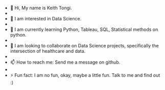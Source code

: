 - 👋 Hi, My name is Keith Tongi.
- 
- 👀 I am interested in Data Science.
- 
- 🌱 I am currently learning Python, Tableau, SQL, Statistical methods on python.
- 
- 💞️ I am looking to collaborate on Data Science projects, specifically the intersection of healthcare and data.
- 
- 📫 How to reach me: Send me a message on github.
- 
- ⚡ Fun fact: I am no fun, okay, maybe a little fun. Talk to me and find out :)

<!---
Tkei-54/Tkei-54 is a ✨ special ✨ repository because its `README.md` (this file) appears on your GitHub profile.
You can click the Preview link to take a look at your changes.
--->
